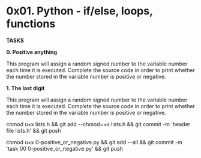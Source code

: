 # 0x01. Python - if/else, loops, functions

<strong>TASKS</strong>

<b>0. Positive anything</b>

<p>This program will assign a random signed number to the variable number each time it is executed. Complete the source code in order to print whether the number stored in the variable number is positive or negative.</p>

<b>1. The last digit</b>


<p>This program will assign a random signed number to the variable number each time it is executed. Complete the source code in order to print whether the number stored in the variable number is positive or negative.</p>

chmod u+x lists.h && git add --chmod=+x lists.h && git commit -m 'header file lists.h' && git push

chmod u+x 0-positive_or_negative.py && git add --all && git commit -m 'task 00 0-positive_or_negative.py' && git push
